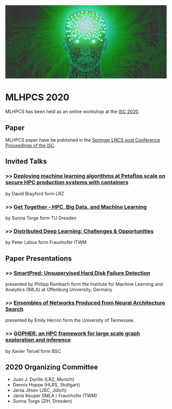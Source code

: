 <img src="../MLHPCS.png">

# MLHPCS 2020
MLHPCS has been held as an online workshop at the [ISC 2020](https://www.isc-hpc.com/).

## Paper
MLHPCS paper have be published in the [Springer LNCS post Conference Proceedings of the ISC](https://www.springer.com/gp/book/9783030598501).

## Invited Talks
### >> [Deploying machine learning algorithms at Petaflop scale on secure HPC production systems with containers](invited_1.md)
by David Brayford form LRZ

### >> [Get Together - HPC, Big Data, and Machine Learning](invited_2.md)
by Sunna Torge form TU Dresden

### >> [Distributed Deep Learning: Challenges & Opportunities](invited_3.md) 
by Peter Labus form Fraunhofer ITWM

## Paper Presentations

### >> [SmartPred: Unsupervised Hard Disk Failure Detection](talk_1.md)  
presented by Philipp Rombach form the Institute for Machine Learning and Analytics (IMLA) at Offenburg University, Germany

### >> [Ensembles of Networks Produced from Neural Architecture Search](talk_2.md) 
presented by Emily Herron form the University of Tennessee.

### >> [GOPHER, an HPC framework for large scale graph exploration and inference](talk_3.md)
by Xavier Teruel form BSC


## 2020 Organizing Committee
* Juan J. Durillo (LRZ, Munich)
* Dennis Hoppe (HLRS, Stuttgart)
* Jenia Jitsev (JSC, Jülich)
* Janis Keuper (IMLA / Fraunhofer ITWM)
* Sunna Torge (ZIH, Dresden)



